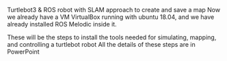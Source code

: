 Turtlebot3 & ROS robot with SLAM approach to create and save a map
Now we already have a VM VirtualBox running with ubuntu 18.04, and we have already installed ROS Melodic inside it.

These will be the steps to install the tools needed for simulating, mapping, and controlling a turtlebot robot
All the details of these steps are in PowerPoint

